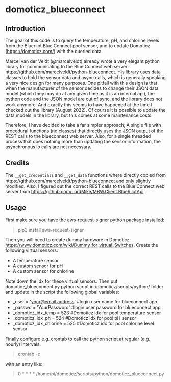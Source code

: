 # domoticz_blueconnect

## Introduction

The goal of this code is to query the temperature, pH, and chlorine levels from the Blueriiot Blue Connect pool sensor, and to update Domoticz (https://domoticz.com/) with the queried data.

Marcel van der Veldt (@marcelveldt) already wrote a very elegant python library for communicating to the Blue Connect web server: https://github.com/marcelveldt/python-blueconnect. His library uses data classes to hold the sensor data and async calls, which is generally speaking a very nice design for many purposes. One pitfall with this design is that when the manufacturer of the sensor decides to change their JSON data model (which they may do at any given time as it is an internal api), the python code and the JSON model are out of sync, and the library does not work anymore. And exactly this seems to have happened at the time I checked out the library (August 2022). Of course it is possible to update the data models in the library, but this comes at some maintenance costs.

Therefore, I have decided to take a far simpler approach; A single file with procedural functions (no classes) that directly uses the JSON output of the REST calls to the blueconnect web server. Also, for a single threaded process that does nothing more than updating the sensor information, the asynchronous io calls are not necessary.

## Credits

The `__get_credentials` and `__get_data` functions where directly copied from https://github.com/marcelveldt/python-blueconnect and only slightly modified. Also, I figured out the correct REST calls to the Blue Connect web server from https://github.com/LordMike/MBW.Client.BlueRiiotApi.

## Usage

First make sure you have the aws-request-signer python package installed:
> pip3 install aws-request-signer

Then you will need to create dummy hardware in Domoticz: https://www.domoticz.com/wiki/Dummy_for_virtual_Switches.
Create the following virtual sensors:
- A temperature sensor
- A custom sensor for pH
- A custom sensor for chlorine

Note down the idx for these virtual sensors. Then put domoticz_blueconnect.py python script in /domoticz/scripts/python/ folder and update in the script the following global variables:
- _user = 'your@email.address' #login user name for blueconnect app
- _passwd = 'YourPassword' #login user password for blueconnect app
- _domoticz_idx_temp = 523 #Domoticz idx for pool temperature sensor
- _domoticz_idx_ph = 524 #Domoticz idx for pool pH sensor
- _domoticz_idx_chlorine = 525 #Domoticz idx for pool chlorine level sensor

Finally configure e.g. crontab to call the python script at regular (e.g. hourly) intervals:
> crontab -e

with an entry like:
> 0 * * * * /home/pi/domoticz/scripts/python/domoticz_blueconnect.py

